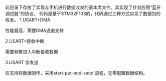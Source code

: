 此目录下存放了实现与手机进行数据收发的基本库文件。其实现了针对应用“蓝牙调试器”的协议。
代码是基于STM32F103的，代码通过三种方式实现了数据包的收发。
1.USART+DMA

性能最高，需要DMA通道支持

2.USART+接收中断

需要频繁进入中断接收数据

3.USART 仅发送

仅支持将数据回传，采用start-put-end-send 流程，无需配置数据结构。
